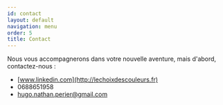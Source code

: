 ```yaml
---
id: contact
layout: default
navigation: menu
order: 5
title: Contact
---
```


Nous vous accompagnerons dans votre nouvelle aventure, mais d'abord, contactez-nous :
- [www.linkedin.com](http://lechoixdescouleurs.fr)
- 0688651958
- hugo.nathan.perier@gmail.com
